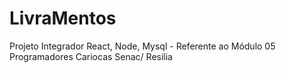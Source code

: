 # LivraMentos
Projeto Integrador React, Node, Mysql - Referente ao Módulo 05 Programadores Cariocas Senac/ Resilia
